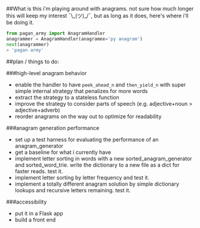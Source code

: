 ##What is this
i'm playing around with anagrams. not sure how much longer this will keep my interest ¯\\\_(ツ)\_/¯, but as long as it does, here's where i'll be doing it.


```python
from pagan_army import AnagramHandler
anagrammer = AnagramHandler(anagramee='py anagram')
next(anagrammer)
> 'pagan army'
```


##plan / things to do:

###high-level anagram behavior
* enable the handler to have `peek_ahead_n` and `then_yield_n` with super simple internal strategy that penalizes for more words
* extract the strategy to a stateless function
* improve the strategy to consider parts of speech (e.g. adjective+noun > adjective+adverb)
* reorder anagrams on the way out to optimize for readability

###anagram generation performance
* set up a test harness for evaluating the performance of an anagram_generator
* get a baseline for what i currently have
* implement letter sorting in words with a new sorted_anagram_generator and sorted_word_trie. write the dictionary to a new file as a dict for faster reads. test it.
* implement letter sorting by letter frequency and test it.
* implement a totally different anagram solution by simple dictionary lookups and recursive letters remaining. test it.

###accessibility
* put it in a Flask app
* build a front end
